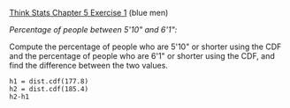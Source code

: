 [Think Stats Chapter 5 Exercise 1](http://greenteapress.com/thinkstats2/html/thinkstats2006.html#toc50) (blue men)

*Percentage of people between 5'10" and 6'1":*  

Compute the percentage of people who are 5'10" or shorter using the CDF and the percentage of people who are 6'1" or shorter using the CDF, and find the difference between the two values.

	h1 = dist.cdf(177.8) 
	h2 = dist.cdf(185.4)  
	h2-h1
